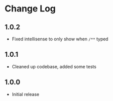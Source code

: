 # Change Log

## 1.0.2
- Fixed intellisense to only show when `/**` typed

## 1.0.1
- Cleaned up codebase, added some tests

## 1.0.0
- Initial release